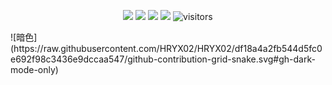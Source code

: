 <p align="center">
    <a href="https://github.com/HRYX02/"><img src="https://img.shields.io/badge/status-updating-brightgreen.svg"></a>
    <a href="https://github.com/HRYX02"><img src="https://img.shields.io/github/contributors/HRYX02/HRYX02?color=blue"></a>
    <a href="https://github.com/BEPb/BEPb/stargazers"><img src="https://img.shields.io/github/stars/BEPb/BEPb.svg?logo=github"></a>
    <a href="https://github.com/BEPb/BEPb/network/members"><img src="https://img.shields.io/github/forks/BEPb/BEPb.svg?color=blue&logo=github"></a>
    <img src="https://visitor-badge.laobi.icu/badge?page_id=BEPb.BEPb" alt="visitors"/>   
</p>
![暗色](https://raw.githubusercontent.com/HRYX02/HRYX02/df18a4a2fb544d5fc0e692f98c3436e9dccaa547/github-contribution-grid-snake.svg#gh-dark-mode-only)
